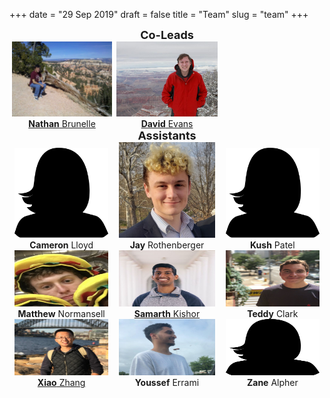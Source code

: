 +++
date = "29 Sep 2019"
draft = false
title = "Team"
slug = "team"
+++

<center>
<font size="+1"><b>Co-Leads</b></font>
</center>

<div style="display: table-row; width:75%;">

<div style="display: table-cell;width:48%">
<center>
<a href="https://www.cs.virginia.edu/~njb2b/"><img src="/images/nathan.jpg" height="120"></a><br>
<a href="https://www.cs.virginia.edu/~njb2b/"><b>Nathan</b> Brunelle</a>
</center>
</div>

<div style="display: table-cell;width:48%">
<center>
<a href="https://www.cs.virginia.edu/evans/"><img src="/images/dave-canyon.jpg" height="120"></a><br>
<a href="https://www.cs.virginia.edu/evans/"><b>David</b> Evans</a>
</center>
</div>

</div>
</div>

<center>
<font size="+1"><b>Assistants</b></font>
</center>

<section style="display: table;width: 100%">

<div style="display: table-row;">

<div style="display: table-cell;width:33%">
<center>
<img src="/images/missing.png" width="90%"><br>
<b>Cameron</b> Lloyd<br>
</center>
</div>

<div style="display: table-cell;width:34%">
<center>
<img src="/images/jay.png" width="90%"><br>
<b>Jay</b> Rothenberger<br>
</center>
</div>

<div style="display: table-cell;width:34%">
<center>
<img src="/images/missing.png" width="90%"><br>
<b>Kush</b> Patel
</center>
</div>

</div>

<div style="display: table-row;">

<div style="display: table-cell;width:33%">
<center>
<img src="/images/matthew.jpg" height="90" width="90%"><br>
<b>Matthew</b> Normansell
</center>
</div>

<div style="display: table-cell;width:34%">
<center>
<img src="/images/samarth.jpg" width="90%" height="90"><br>
<a href="https://samarthkishor.github.io/"><b>Samarth</b> Kishor</a>
</center>
</div>

<div style="display: table-cell;width:33%">
<center>
<img src="/images/teddy.jpg" height="90" width="90%"><br>
<b>Teddy</b> Clark
</center>
</div>
</div>

<div style="display: table-row;">

<div style="display: table-cell;width:33%">
<center>
<img src="/images/xiao-2.jpg" height="90" width="90%"><br>
<a href="https://people.virginia.edu/~xz7bc/"><b>Xiao</b> Zhang</a>
</center>
</div>

<div style="display: table-cell;width:34%">
<center>
<img src="/images/youssef-3.jpg" height="90" width="90%"><br>
<b>Youssef</b> Errami
</center>
</div>

<div style="display: table-cell;width:33%">
<center>
<img src="/images/missing.png" height="90" width="90%"><br>
<b>Zane</b> Alpher
</center>
</div>

</div>
</div>












